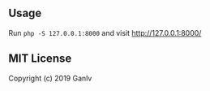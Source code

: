 ## Usage

Run `php -S 127.0.0.1:8000` and visit <http://127.0.0.1:8000/>

## MIT License

Copyright (c) 2019 Ganlv
